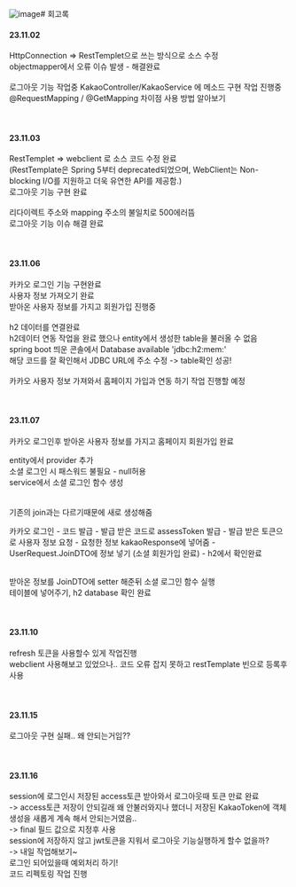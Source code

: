 ![image](https://github.com/Cyoungju/KakaoLogin/assets/101497925/1df0ee26-adf5-46c8-8bc3-6cbad17c697b)# 회고록

#### 23.11.02
HttpConnection => RestTemplet으로 쓰는 방식으로 소스 수정 <br>
objectmapper에서 오류 이슈 발생 - 해결완료 <br><Br>
로그아웃 기능 작업중 KakaoController/KakaoService 에 메소드 구현 작업 진행중<br>
@RequestMapping / @GetMapping 차이점 사용 방법 알아보기
<br><br><br>


#### 23.11.03
RestTemplet => webclient 로 소스 코드 수정 완료 <br>
(RestTemplate은 Spring 5부터 deprecated되었으며, WebClient는 Non-blocking I/O를 지원하고 더욱 유연한 API를 제공함.)<br>
로그아웃 기능 구현 완료<br><br>
리다이렉트 주소와 mapping 주소의 불일치로 500에러뜸 <br>
로그아웃 기능 이슈 해결 완료 
<Br><Br><Br>


#### 23.11.06
카카오 로그인 기능 구현완료<br>
사용자 정보 가져오기 완료<br>
받아온 사용자 정보를 가지고 회원가입 진행중 <br><Br>
h2 데이터를 연결완료<br>
h2데이터 연동 작업을 완료 했으나 entity에서 생성한 table을 불러올 수 없음<br>
spring boot 띄운 콘솔에서 Database available 'jdbc:h2:mem:'<br>
해당 코드를 잘 확인해서 JDBC URL에 주소 수정 -> table확인 성공!<br><br>
카카오 사용자 정보 가져와서 홈페이지 가입과 연동 하기 작업 진행할 예정
<br><br><br>


#### 23.11.07
카카오 로그인후 받아온 사용자 정보를 가지고 홈페이지 회원가입 완료<br>

entity에서 provider 추가<br>
소셜 로그인 시 패스워드 불필요 - null허용<br>
service에서 소셜 로그인 함수 생성 <br><br><br>
기존의 join과는 다르기때문에 새로 생성해줌

카카오 로그인 - 코드 발급 - 발급 받은 코드로 assessToken 발급 - 발급 받은 토큰으로 사용자 정보 요청 - 요청한 정보 kakaoResponse에 넣어줌 - UserRequest.JoinDTO에 정보 넣기 (소셜 회원가입 완료) - h2에서 확인완료<br><br>

받아온 정보를 JoinDTO에 setter 해준뒤 소셜 로그인 함수 실행<br>
테이블에 넣어주기, h2 database 확인 완료
<br><br><br>

#### 23.11.10
refresh 토큰을 사용할수 있게 작업진행<br>
webclient 사용해보고 있었으나.. 코드 오류 잡지 못하고 restTemplate 빈으로 등록후 사용
<br><br><br>

#### 23.11.15
로그아웃 구현 실패.. 왜 안되는거임??
<br><br><br>

#### 23.11.16
session에 로그인시 저장된 access토큰 받아와서 로그아웃때 토큰 만료 완료<br>
-> access토큰 저장이 안되길래 왜 안불러와지나 했더니 저장된 KakaoToken에 객체 생성을 새롭게 계속 해서 안되는거였음..<br>
-> final 필드 값으로 지정후 사용 <br>
session에 저장하지 않고 jwt토큰을 지워서 로그아웃 기능실행하게 할수 없을까?<br>
-> 내일 작업해보기~ <br>
로그인 되어있을때 예외처리 하기! <br>
코드 리펙토링 작업 진행
